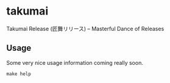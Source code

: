 # takumai

Takumai Release (匠舞リリース) – Masterful Dance of Releases

## Usage

Some very nice usage information coming really soon.

```shell
make help
```